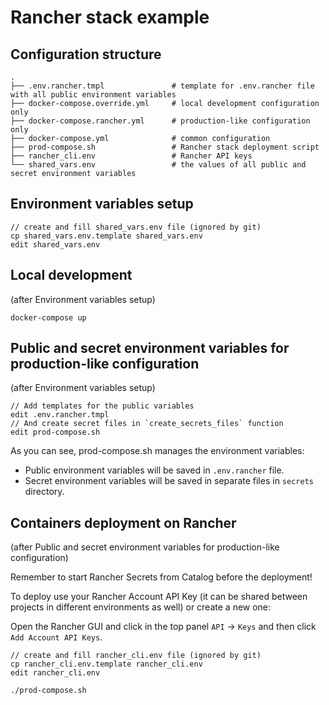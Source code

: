# Rancher stack example

## Configuration structure
```
.
├── .env.rancher.tmpl               # template for .env.rancher file with all public environment variables
├── docker-compose.override.yml     # local development configuration only
├── docker-compose.rancher.yml      # production-like configuration only
├── docker-compose.yml              # common configuration
├── prod-compose.sh                 # Rancher stack deployment script
├── rancher_cli.env                 # Rancher API keys
└── shared_vars.env                 # the values of all public and secret environment variables
```

## Environment variables setup
```
// create and fill shared_vars.env file (ignored by git)
cp shared_vars.env.template shared_vars.env
edit shared_vars.env
```

## Local development
(after Environment variables setup)
```
docker-compose up
```

## Public and secret environment variables for production-like configuration
(after Environment variables setup)
```
// Add templates for the public variables
edit .env.rancher.tmpl
// And create secret files in `create_secrets_files` function
edit prod-compose.sh
```
As you can see, prod-compose.sh manages the environment variables:
* Public environment variables will be saved in `.env.rancher` file.
* Secret environment variables will be saved in separate files in `secrets` directory.

## Containers deployment on Rancher
(after Public and secret environment variables for production-like configuration)

Remember to start Rancher Secrets from Catalog before the deployment!

To deploy use your Rancher Account API Key (it can be shared between projects
in different environments as well) or create a new one:

Open the Rancher GUI and click in the top panel `API` → `Keys` and then click
`Add Account API Keys`.
```
// create and fill rancher_cli.env file (ignored by git)
cp rancher_cli.env.template rancher_cli.env
edit rancher_cli.env

./prod-compose.sh
```

